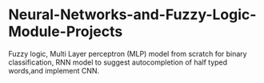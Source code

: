 # Neural-Networks-and-Fuzzy-Logic-Module-Projects
Fuzzy logic, Multi Layer perceptron (MLP) model from scratch for binary classification, RNN model to suggest autocompletion of half typed words,and implement CNN.
